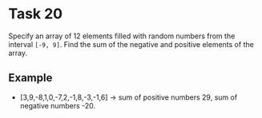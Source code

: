 # Task 20

Specify an array of 12 elements filled with random numbers from the interval
`[-9, 9]`. Find the sum of the negative and positive elements of the array.

## Example

- [3,9,-8,1,0,-7,2,-1,8,-3,-1,6] -> sum of positive numbers 29, sum of negative numbers -20.
